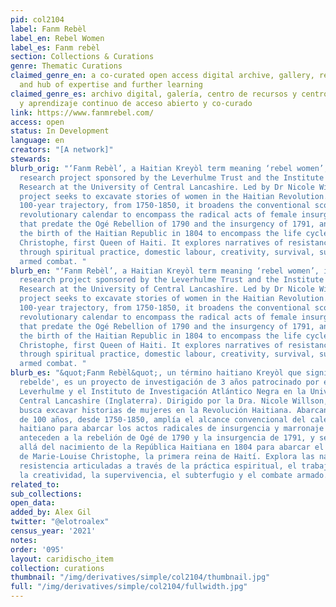 ```yaml
---
pid: col2104
label: Fanm Rebèl
label_en: Rebel Women
label_es: Fanm rebèl
section: Collections & Curations
genre: Thematic Curations
claimed_genre_en: a co-curated open access digital archive, gallery, resource centre
  and hub of expertise and further learning
claimed_genre_es: archivo digital, galería, centro de recursos y centro de especialización
  y aprendizaje continuo de acceso abierto y co-curado
link: https://www.fanmrebel.com/
access: open
status: In Development
language: en
creators: "[A network]"
stewards:
blurb_orig: "‘Fanm Rebèl’, a Haitian Kreyòl term meaning ‘rebel women’, is a 3-year
  research project sponsored by the Leverhulme Trust and the Institute for Black Atlantic
  Research at the University of Central Lancashire. Led by Dr Nicole Willson, the
  project seeks to excavate stories of women in the Haitian Revolution. Spanning a
  100-year trajectory, from 1750-1850, it broadens the conventional scope of the Haitian
  revolutionary calendar to encompass the radical acts of female insurgency and marronage
  that predate the Ogé Rebellion of 1790 and the insurgency of 1791, and extends beyond
  the birth of the Haitian Republic in 1804 to encompass the life cycle of Marie-Louise
  Christophe, first Queen of Haiti. It explores narratives of resistance articulated
  through spiritual practice, domestic labour, creativity, survival, subterfuge and
  armed combat. "
blurb_en: "‘Fanm Rebèl’, a Haitian Kreyòl term meaning ‘rebel women’, is a 3-year
  research project sponsored by the Leverhulme Trust and the Institute for Black Atlantic
  Research at the University of Central Lancashire. Led by Dr Nicole Willson, the
  project seeks to excavate stories of women in the Haitian Revolution. Spanning a
  100-year trajectory, from 1750-1850, it broadens the conventional scope of the Haitian
  revolutionary calendar to encompass the radical acts of female insurgency and marronage
  that predate the Ogé Rebellion of 1790 and the insurgency of 1791, and extends beyond
  the birth of the Haitian Republic in 1804 to encompass the life cycle of Marie-Louise
  Christophe, first Queen of Haiti. It explores narratives of resistance articulated
  through spiritual practice, domestic labour, creativity, survival, subterfuge and
  armed combat. "
blurb_es: "&quot;Fanm Rebèl&quot;, un término haitiano Kreyòl que significa 'Mujer
  rebelde', es un proyecto de investigación de 3 años patrocinado por el fondo de
  Leverhulme y el Instituto de Investigación Atlántico Negra en la Universidad de
  Central Lancashire (Inglaterra). Dirigido por la Dra. Nicole Willson, el proyecto
  busca excavar historias de mujeres en la Revolución Haitiana. Abarcando una trayectoria
  de 100 años, desde 1750-1850, amplía el alcance convencional del calendario revolucionario
  haitiano para abarcar los actos radicales de insurgencia y marronaje femenino que
  anteceden a la rebelión de Ogé de 1790 y la insurgencia de 1791, y se extiende más
  allá del nacimiento de la República Haitiana en 1804 para abarcar el ciclo de vida
  de Marie-Louise Christophe, la primera reina de Haití. Explora las narrativas de
  resistencia articuladas a través de la práctica espiritual, el trabajo doméstico,
  la creatividad, la supervivencia, el subterfugio y el combate armado."
related_to:
sub_collections:
open_data:
added_by: Alex Gil
twitter: "@elotroalex"
census_year: '2021'
notes:
order: '095'
layout: caridischo_item
collection: curations
thumbnail: "/img/derivatives/simple/col2104/thumbnail.jpg"
full: "/img/derivatives/simple/col2104/fullwidth.jpg"
---
```

